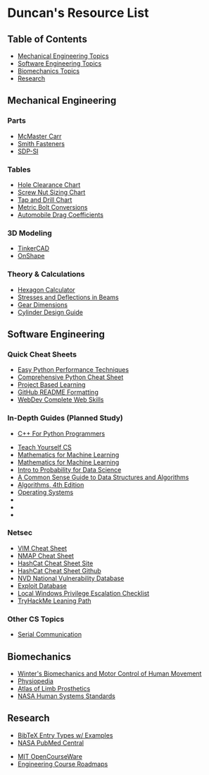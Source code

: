 # Duncan's Resource List

## Table of Contents

- [Mechanical Engineering Topics](#mechanical-engineering)
- [Software Engineering Topics](#software-engineering)
- [Biomechanics Topics](#biomechanics)
- [Research](#research)

## Mechanical Engineering

### Parts

- [McMaster Carr](https://www.mcmaster.com/)
- [Smith Fasteners](http://www.smithfast.com/smithfasteners/index.htm)
- [SDP-SI](https://www.sdp-si.com/)

### Tables

- [Hole Clearance Chart](https://amesweb.info/Screws/Clearance-Hole-Chart.aspx)
- [Screw Nut Sizing Chart](https://www.fastenermart.com/machine-screw-nuts.html)
- [Tap and Drill Chart](http://www.cousesteel.com/AndysPlace/TapChart.html)
- [Metric Bolt Conversions](https://www.elginfasteners.com/resources/metric-bolt-conversion-metric-to-standard-bolt-conversion/)
- [Automobile Drag Coefficients](https://www.oebv.at/system/files/celum/376739_drag%20coefficient.pdf)

### 3D Modeling

- [TinkerCAD](https://www.tinkercad.com/)
- [OnShape](https://www.onshape.com/en/)

### Theory & Calculations

- [Hexagon Calculator](https://hexagoncalculator.apphb.com/)
- [Stresses and Deflections in Beams](https://mechanicalc.com/reference/beam-analysis)
- [Gear Dimensions](https://khkgears.net/new/gear_knowledge/gear_technical_reference/calculation_gear_dimensions.html)
- [Cylinder Design Guide](https://www.milwaukeecylinder.com/pdfs/mc_design_engineers_guide.pdf)

## Software Engineering

### Quick Cheat Sheets

- [Easy Python Performance Techniques](https://medium.com/codex/4-python-performance-techniques-to-remember-1b04898de03d)
- [Comprehensive Python Cheat Sheet](https://github.com/gto76/python-cheatsheet)
- [Project Based Learning](https://github.com/practical-tutorials/project-based-learning)
- [GitHub README Formatting](https://docs.github.com/en/github/writing-on-github/getting-started-with-writing-and-formatting-on-github/basic-writing-and-formatting-syntax)
- [WebDev Complete Web Skills](https://andreasbm.github.io/web-skills/?compact)

### In-Depth Guides (Planned Study)

- [C++ For Python Programmers](https://runestone.academy/runestone/books/published/cpp4python/index.html)
<!-- [Intro to React](https://reactjs.org/tutorial/tutorial.html)-->
<!-- [Intro to Django](https://docs.djangoproject.com/en/3.2/intro/tutorial01/)-->
- [Teach Yourself CS](https://teachyourselfcs.com/)
- [Mathematics for Machine Learning](https://mml-book.github.io/)
- [Mathematics for Machine Learning](https://gwthomas.github.io/docs/math4ml.pdf)
- [Intro to Probability for Data Science](https://probability4datascience.com/TOC.html)
- [A Common Sense Guide to Data Structures and Algorithms](https://usermanual.wiki/Document/A20Common20Sense20Guide20To20Data20Structures20And20Algorithms2020Jay20Wengrow.1281995573.pdf)
- [Algorithms, 4th Edition](https://algs4.cs.princeton.edu/home/)
- [Operating Systems](https://github.com/tuhdo/os01)
- []()
- []()
- []()

### Netsec

- [VIM Cheat Sheet](https://vim.rtorr.com/)
- [NMAP Cheat Sheet](https://www.stationx.net/nmap-cheat-sheet/)
- [HashCat Cheat Sheet Site](https://hashcat.net/wiki/doku.php?id=supported_psa_original)
- [HashCat Cheat Sheet Github](https://github.com/frizb/Hashcat-Cheatsheet)
- [NVD National Vulnerability Database](https://nvd.nist.gov/vuln/search)
- [Exploit Database](https://www.exploit-db.com/)
- [Local Windows Privilege Escalation Checklist](https://book.hacktricks.xyz/windows/checklist-windows-privilege-escalation)
- [TryHackMe Leaning Path](https://blog.tryhackme.com/free_path/)

### Other CS Topics

- [Serial Communication](https://learn.sparkfun.com/tutorials/serial-communication/all)

## Biomechanics

- [Winter's Biomechanics and Motor Control of Human Movement](https://edisciplinas.usp.br/pluginfile.php/4174628/mod_resource/content/2/David%20A.%20Winter-Biomechanics%20and%20Motor%20Control%20of%20Human%20Movement-Wiley%20%282009%29.pdf)
- [Physiopedia](https://www.physio-pedia.com/home/)
- [Atlas of Limb Prosthetics](http://www.oandplibrary.org/alp/)
- [NASA Human Systems Standards](https://www.nasa.gov/hhp/standards)

## Research

- [BibTeX Entry Types w/ Examples](https://www.bibtex.com/e/entry-types/)
- [NASA PubMed Central](https://www.ncbi.nlm.nih.gov/pmc/funder/nasa/)
<!-- [Wikiversity Astrophysics](https://en.wikiversity.org/wiki/Astrophysics)-->
- [MIT OpenCourseWare](https://ocw.mit.edu/courses/find-by-topic/#cat=engineering&subcat=computerscience)
- [Engineering Course Roadmaps](https://www.eecs.mit.edu/docs/ug/freshman_roadmaps.pdf)
